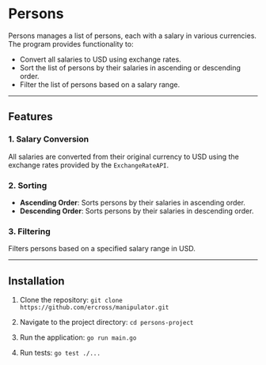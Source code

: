 # Persons

Persons manages a list of persons, each with a salary in various currencies. The program provides functionality to:

- Convert all salaries to USD using exchange rates.
- Sort the list of persons by their salaries in ascending or descending order.
- Filter the list of persons based on a salary range.

---

## Features

### 1. Salary Conversion
All salaries are converted from their original currency to USD using the exchange rates provided by the `ExchangeRateAPI`.

### 2. Sorting
- **Ascending Order**: Sorts persons by their salaries in ascending order.
- **Descending Order**: Sorts persons by their salaries in descending order.

### 3. Filtering
Filters persons based on a specified salary range in USD.

---

## Installation

1. Clone the repository:
   `git clone https://github.com/ercross/manipulator.git`

2. Navigate to the project directory:
   `cd persons-project`

3. Run the application:
   `go run main.go`

4. Run tests:
   `go test ./...`
